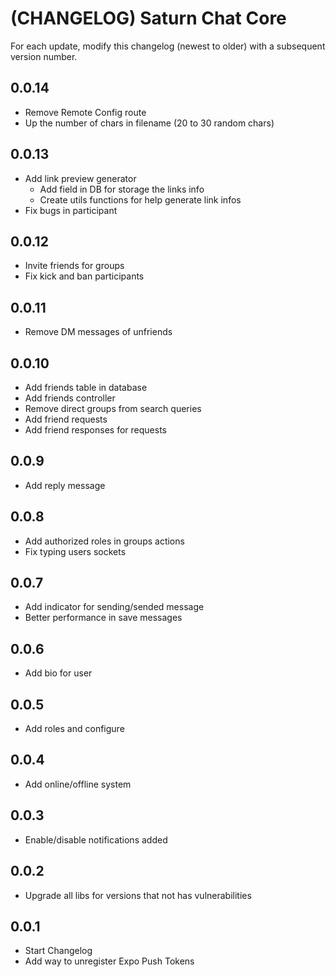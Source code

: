 # (CHANGELOG) Saturn Chat Core

For each update, modify this changelog (newest to older) with a subsequent version number.

## 0.0.14

- Remove Remote Config route
- Up the number of chars in filename (20 to 30 random chars)

## 0.0.13

- Add link preview generator
  - Add field in DB for storage the links info
  - Create utils functions for help generate link infos
- Fix bugs in participant

## 0.0.12

- Invite friends for groups
- Fix kick and ban participants

## 0.0.11

- Remove DM messages of unfriends

## 0.0.10

- Add friends table in database
- Add friends controller
- Remove direct groups from search queries
- Add friend requests
- Add friend responses for requests

## 0.0.9

- Add reply message

## 0.0.8

- Add authorized roles in groups actions
- Fix typing users sockets

## 0.0.7

- Add indicator for sending/sended message
- Better performance in save messages

## 0.0.6

- Add bio for user

## 0.0.5

- Add roles and configure

## 0.0.4

- Add online/offline system

## 0.0.3

- Enable/disable notifications added

## 0.0.2

- Upgrade all libs for versions that not has vulnerabilities

## 0.0.1

- Start Changelog
- Add way to unregister Expo Push Tokens
